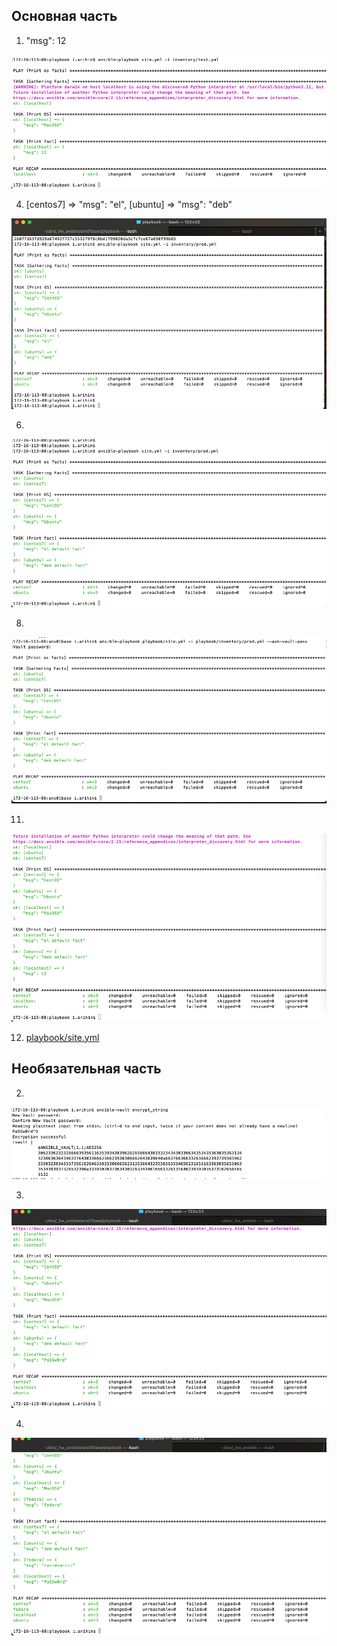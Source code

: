 ## Основная часть
1.  "msg": 12

![!\[Alt text\](<img/!\[Alt text\](<img/Снимок экрана 2023-10-25 в 12.23.27.png>)>)](<img/Снимок экрана 2023-10-25 в 12.23.27.png>)

4. [centos7] => "msg": "el", [ubuntu] => "msg": "deb"

![!\[Alt text\](<img/!\[Alt text\](<img/Снимок экрана 2023-10-25 в 12.43.23.png>)>)](<img/Снимок экрана 2023-10-25 в 12.43.23.png>)


6. 
![!\[Alt text\](<img/!\[Alt text\](<img/Снимок экрана 2023-10-25 в 12.46.30.png>)>)](<img/Снимок экрана 2023-10-25 в 12.46.30.png>)


8. 
![!\[Alt text\](<img/!\[Alt text\](<img/Снимок экрана 2023-10-25 в 13.44.04.png>)>)](<img/Снимок экрана 2023-10-25 в 13.44.04.png>)


11. 
![!\[Alt text\](<img/!\[Alt text\](<img/Снимок экрана 2023-10-25 в 14.20.27.png>)>)](<img/Снимок экрана 2023-10-25 в 14.20.27.png>)


12. [playbook/site.yml](playbook/site.yml) 

## Необязательная часть
2. 
![!\[Alt text\](<img/!\[Alt text\](<img/Снимок экрана 2023-10-25 в 14.37.20.png>)>)](<img/Снимок экрана 2023-10-25 в 14.37.20.png>)


3. 
![!\[Alt text\](<img/!\[Alt text\](<img/Снимок экрана 2023-10-25 в 14.36.09.png>)>)](<img/Снимок экрана 2023-10-25 в 14.36.09.png>)

4. 
![!\[Alt text\](<img/!\[Alt text\](<img/Снимок экрана 2023-10-25 в 14.53.08.png>)>)](<img/Снимок экрана 2023-10-25 в 14.53.08.png>)


